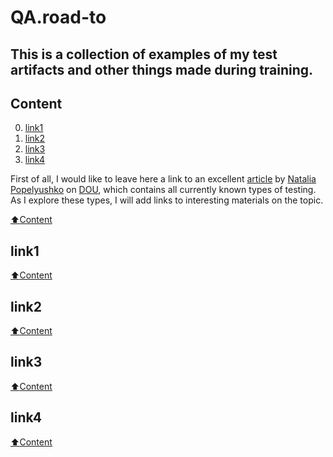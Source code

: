 # QA.road-to

## This is a collection of examples of my test artifacts and other things made during training.

## Сontent
0. [link1](#link1)
1. [link2](#link2)
2. [link3](#link3)
3. [link4](#link4)

First of all, I would like to leave here a link to an excellent [article](https://dou.ua/forums/topic/40666/) by [Natalia Popelyushko](https://dou.ua/users/nataliia-popelyshko/) on [DOU](https://dou.ua/), which contains all currently known types of testing.
As I explore these types, I will add links to interesting materials on the topic.

[:arrow_up:Content](#Сontent)


## link1

[:arrow_up:Content](#Сontent)


## link2

[:arrow_up:Content](#Сontent)


## link3

[:arrow_up:Content](#Сontent)


## link4

[:arrow_up:Content](#Сontent)


